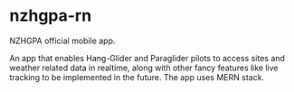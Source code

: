 # nzhgpa-rn
NZHGPA official mobile app.

An app that enables Hang-Glider and Paraglider pilots to access sites and weather related data in realtime, along with other fancy features like live tracking to be
implemented in the future. The app uses MERN stack.

